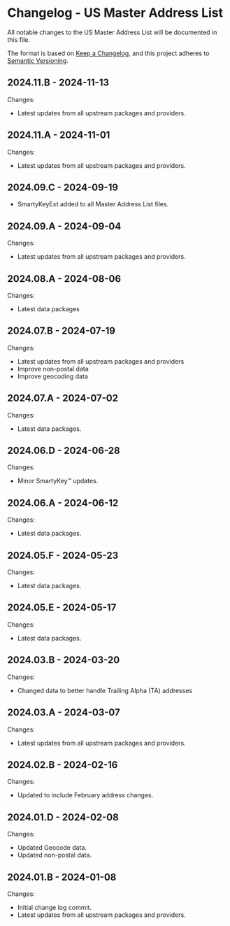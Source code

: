 # Changelog - US Master Address List

All notable changes to the US Master Address List will be documented in this file.

The format is based on [Keep a Changelog](https://keepachangelog.com/en/1.0.0/), and this project adheres to [Semantic Versioning](https://semver.org/spec/v2.0.0.html).

## 2024.11.B - 2024-11-13
Changes:
- Latest updates from all upstream packages and providers.

## 2024.11.A - 2024-11-01
Changes:
- Latest updates from all upstream packages and providers.

## 2024.09.C - 2024-09-19
- SmartyKeyExt added to all Master Address List files.

## 2024.09.A - 2024-09-04
Changes:
- Latest updates from all upstream packages and providers.

## 2024.08.A - 2024-08-06
Changes:
- Latest data packages

## 2024.07.B - 2024-07-19
Changes:
- Latest updates from all upstream packages and providers
- Improve non-postal data
- Improve geocoding data

## 2024.07.A - 2024-07-02
Changes:
- Latest data packages.

## 2024.06.D - 2024-06-28
Changes:
- Minor SmartyKey™ updates.

## 2024.06.A - 2024-06-12
Changes:
- Latest data packages.

## 2024.05.F - 2024-05-23

Changes:
- Latest data packages.

## 2024.05.E - 2024-05-17

Changes:

- Latest data packages.

## 2024.03.B - 2024-03-20

Changes:

- Changed data to better handle Trailing Alpha (TA) addresses

## 2024.03.A - 2024-03-07

Changes:

- Latest updates from all upstream packages and providers.

## 2024.02.B - 2024-02-16

Changes:

- Updated to include February address changes.

## 2024.01.D - 2024-02-08

Changes:

- Updated Geocode data. 
- Updated non-postal data.

## 2024.01.B - 2024-01-08

Changes:

- Initial change log commit.
- Latest updates from all upstream packages and providers.
